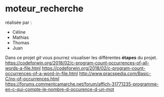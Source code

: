 # moteur_recherche
réalisée par :

- Céline 
- Mathias
- Thomas 
- Juan

Dans ce projet _git_ vous pourrez visualiser les différentes **étapes** du projet.
https://codeforwin.org/2018/02/c-program-count-occurrences-of-all-words-a-file.html
https://codeforwin.org/2018/02/c-program-count-occurrences-of-a-word-in-file.html
http://www.pracspedia.com/Basic-C/no-of-occurrences.html
https://forums.commentcamarche.net/forum/affich-31771235-programme-en-c-qui-compte-le-nombre-d-occurence-d-un-mot
